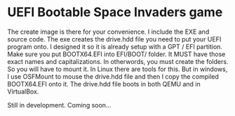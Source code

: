 # UEFI Bootable Space Invaders game

The create image is there for your convenience. I include the EXE and source code. The exe creates the drive.hdd file you need to put your UEFI program onto. I designed it so it is already setup with a GPT / EFI partition. Make sure you put BOOTX64.EFI into EFI/BOOT/ folder. It MUST have those exact names and capitalizations. In otherwords, you must create the folders. So you will have to mount it. In Linux there are tools for this. But in windows, I use OSFMount to mouse the drive.hdd file and then I copy the compiled BOOTX64.EFI onto it. The drive.hdd file boots in both QEMU and in VirtualBox.

Still in development. Coming soon...  
